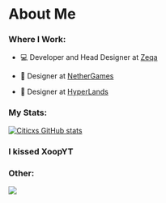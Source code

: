 <h1 align="left"> About Me </h1>


### Where I Work:
- 💻 Developer and Head Designer at [Zeqa](https://github.com/zeqanetwork)

- 🎨 Designer at [NetherGames](https://github.com/NetherGamesMC)
- 🎨 Designer at [HyperLands](https://github.com/HyperLandsBE)


### My Stats:
[![Citicxs GitHub stats](https://github-readme-stats.vercel.app/api?username=Citicx&theme=tokyonight&show_icons=true&count_private=true)](https://github.com/anuraghazra/github-readme-stats)





### I kissed XoopYT



### Other:
![](https://komarev.com/ghpvc/?username=Citicx&style=flat-square)

